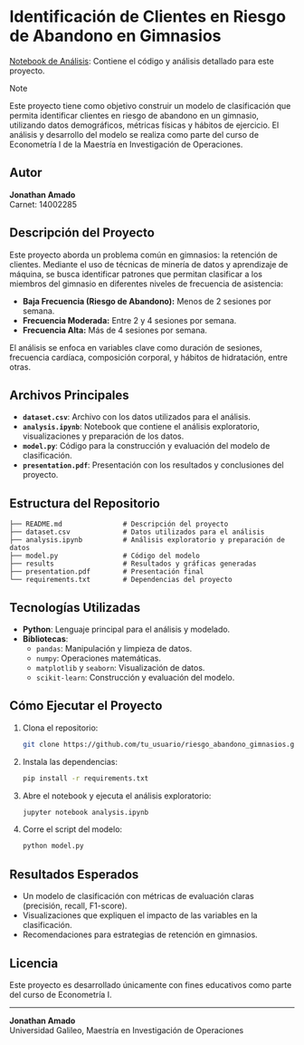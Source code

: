# Identificación de Clientes en Riesgo de Abandono en Gimnasios

[Notebook de Análisis](./analysis.ipynb): Contiene el código y análisis detallado para este proyecto.

> [!NOTE]
> Este proyecto tiene como objetivo construir un modelo de clasificación que permita identificar clientes en riesgo de abandono en un gimnasio, utilizando datos demográficos, métricas físicas y hábitos de ejercicio. El análisis y desarrollo del modelo se realiza como parte del curso de Econometría I de la Maestría en Investigación de Operaciones.

## Autor
**Jonathan Amado**  
Carnet: 14002285

## Descripción del Proyecto
Este proyecto aborda un problema común en gimnasios: la retención de clientes. Mediante el uso de técnicas de minería de datos y aprendizaje de máquina, se busca identificar patrones que permitan clasificar a los miembros del gimnasio en diferentes niveles de frecuencia de asistencia:

- **Baja Frecuencia (Riesgo de Abandono):** Menos de 2 sesiones por semana.
- **Frecuencia Moderada:** Entre 2 y 4 sesiones por semana.
- **Frecuencia Alta:** Más de 4 sesiones por semana.

El análisis se enfoca en variables clave como duración de sesiones, frecuencia cardíaca, composición corporal, y hábitos de hidratación, entre otras.

## Archivos Principales
- **`dataset.csv`**: Archivo con los datos utilizados para el análisis.
- **`analysis.ipynb`**: Notebook que contiene el análisis exploratorio, visualizaciones y preparación de los datos.
- **`model.py`**: Código para la construcción y evaluación del modelo de clasificación.
- **`presentation.pdf`**: Presentación con los resultados y conclusiones del proyecto.

## Estructura del Repositorio
```
├── README.md               # Descripción del proyecto
├── dataset.csv             # Datos utilizados para el análisis
├── analysis.ipynb          # Análisis exploratorio y preparación de datos
├── model.py                # Código del modelo
├── results                 # Resultados y gráficas generadas
├── presentation.pdf        # Presentación final
└── requirements.txt        # Dependencias del proyecto
```

## Tecnologías Utilizadas
- **Python**: Lenguaje principal para el análisis y modelado.
- **Bibliotecas**:
  - `pandas`: Manipulación y limpieza de datos.
  - `numpy`: Operaciones matemáticas.
  - `matplotlib` y `seaborn`: Visualización de datos.
  - `scikit-learn`: Construcción y evaluación del modelo.

## Cómo Ejecutar el Proyecto
1. Clona el repositorio:
   ```bash
   git clone https://github.com/tu_usuario/riesgo_abandono_gimnasios.git
   ```
2. Instala las dependencias:
   ```bash
   pip install -r requirements.txt
   ```
3. Abre el notebook y ejecuta el análisis exploratorio:
   ```bash
   jupyter notebook analysis.ipynb
   ```
4. Corre el script del modelo:
   ```bash
   python model.py
   ```

## Resultados Esperados
- Un modelo de clasificación con métricas de evaluación claras (precisión, recall, F1-score).
- Visualizaciones que expliquen el impacto de las variables en la clasificación.
- Recomendaciones para estrategias de retención en gimnasios.

## Licencia
Este proyecto es desarrollado únicamente con fines educativos como parte del curso de Econometría I.

---
**Jonathan Amado**  
Universidad Galileo, Maestría en Investigación de Operaciones

